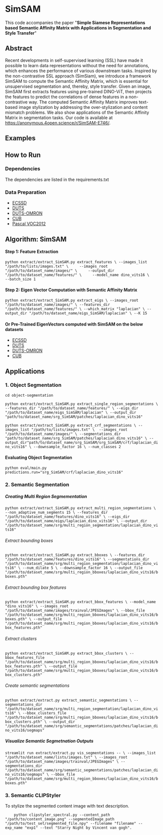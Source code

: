 # SimSAM
This code accompanies the paper "**Simple Siamese Representations based Semantic Affinity Matrix with Applications in Segmentation and Style Transfer**"

## **Abstract**
Recent developments in self-supervised learning (SSL) have made it possible to learn data representations without the need for annotations, which enhances the performance of various downstream tasks. Inspired by the non-contrastive SSL approach (SimSiam), we introduce a framework SimSAM to compute the Semantic Affinity Matrix, which is essential for unsupervised segmentation and, thereby, style transfer. Given an image, SimSAM first extracts features using pre-trained DINO-ViT, then projects the features to predict the correlations of dense features in a non-contrastive way. The computed Semantic Affinity Matrix improves text-based image stylization by addressing the over-stylization and content mismatch problems. We also show applications of the Semantic Affinity Matrix in segmentation tasks. Our code is available at https://anonymous.4open.science/r/SimSAM-E746/.
## **Examples**
## **How to Run**
### **Dependencies**
The dependencies are listed in the requirements.txt
### **Data Preparation**
- [ECSSD](https://www.cse.cuhk.edu.hk/leojia/projects/hsaliency/dataset.html)
- [DUTS](http://saliencydetection.net/duts/)
-  [DUTS-OMRON](http://saliencydetection.net/dut-omron/)
- [CUB](https://www.vision.caltech.edu/visipedia/CUB-200-2011.html)
- [Pascal VOC2012](http://host.robots.ox.ac.uk/pascal/VOC/voc2012//)

## **Algorithm: SimSAM**
#### **Step 1: Feature Extraction**
`python extract/extract_SimSAM.py extract_features \
    --images_list "/path/to/lists/images.txt" \    
    --images_root "/path/to/dataset_name/images/" \    
    --output_dir "/path/to/dataset_name/features/" \    
    --model_name dino_vits16 \    
    --batch_size 1`
#### **Step 2: Eigen Vector Computation with Semantic Affinity Matrix**
`python extract/extract_SimSAM.py extract_eigs \
--images_root "/path/to/dataset_name/images/" \
--features_dir "/path/to/dataset_name/features/" \
--which_matrix "laplacian" \
--output_dir "/path/to/dataset_name/eigs_SimSAM/laplacian" \
--K 15`
#### **Or Pre-Trained EigenVectors computed with SimSAM on the below datasets**
* [ECSSD](https://drive.google.com/drive/folders/1-16ckaN8wuBu04kl198zvstpTXCC0Lix)
* [DUTS](https://drive.google.com/drive/folders/1u4GmeteUWb1G-R25OhZqSK_B1PswrSNF)
* [DUTS-OMRON](https://drive.google.com/drive/folders/1d2p20ZPQYFKDxioFFnJnrESqeIuPA-Rw)
* [CUB](https://drive.google.com/drive/folders/1xuf5Qs1y8p7Pg6iFwW5S0P4smDp4vOdu)

## **Applications**

### **1. Object Segmentation**
`cd object-segmentation`

`python extract/extract_SimSAM.py extract_single_region_segmentations \
--features_dir "/path/to/dataset_name/features/" \
--eigs_dir "/path/to/dataset_name/eigs_SimSAM/laplacian" \
--output_dir "path/to/dataset_name/srg_SimSAM/patches/laplacian_dino_vits16"  `

`python extract/extract_SimSAM.py extract_crf_segmentations \
--images_list "/path/to/lists/images.txt" \ 
--images_root "/path/to/dataset_name/images/" \
--segmentations_dir "path/to/dataset_name/srg_SimSAM/patches/laplacian_dino_vits16" \
--output_dir"path/to/dataset_name/srg_SimSAM/srg_SimSAM/crf/laplacian_dino_vits16" \
--downsample_factor 16 \
--num_classes 2`

#### **Evaluating Object Segmentation**
`python eval/main.py predictions.run="srg_SimSAM/crf/laplacian_dino_vits16"`
### **2. Semantic Segmentation**
##### Creating Multi Region Segmementation
`python extract/extract_SimSAM.py extract_multi_region_segmentations \
    --non_adaptive_num_segments 15 \
    --features_dir "/path/to/dataset_name/features/dino_vits16" \
    --eigs_dir "/path/to/dataset_name/eigs/laplacian_dino_vits16" \
    --output_dir "/path/to/dataset_name/srg/multi_region_segmentation/laplacian_dino_vits16"`

###### Extract bounding boxes
`python extract/extract_SimSAM.py extract_bboxes \
    --features_dir "/path/to/dataset_name/features/dino_vits16" \
    --segmentations_dir "/path/to/dataset_name/srg/multi_region_segmentation/laplacian_dino_vits16" \
    --num_dilate 5 \
    --downsample_factor 16 \
    --output_file "/path/to/dataset_name/srg/multi_region_bboxes/laplacian_dino_vits16/bboxes.pth"`

###### Extract bounding box features
`python extract/extract_SimSAM.py extract_bbox_features \
    --model_name "dino_vits16" \
    --images_root "/path/to/dataset_name/images/trainval/JPEGImages" \
    --bbox_file "/path/to/dataset_name/srg/multi_region_bboxes/laplacian_dino_vits16/bboxes.pth" \
    --output_file "/path/to/dataset_name/srg/multi_region_bboxes/laplacian_dino_vits16/bbox_features.pth"`

###### Extract clusters
`python extract/extract_SimSAM.py extract_bbox_clusters \
    --bbox_features_file "/path/to/dataset_name/srg/multi_region_bboxes/laplacian_dino_vits16/bbox_features.pth" \
    --output_file "/path/to/dataset_name/srg/multi_region_bboxes/laplacian_dino_vits16/bbox_clusters.pth"` 

###### Create semantic segmentations
`python extract/extract.py extract_semantic_segmentations \
    --segmentations_dir "/path/to/dataset_name/srg/multi_region_segmentation/laplacian_dino_vits16" \
    --bbox_clusters_file "/path/to/dataset_name/srg/multi_region_bboxes/laplacian_dino_vits16/bbox_clusters.pth" \
    --output_dir "/path/to/dataset_name/srg/semantic_segmentations/patches/laplacian_dino_vits16/segmaps"`

##### Visualize Semantic Segmetnation Outputs
`streamlit run extract/extract.py vis_segmentations -- \
--images_list "/path/to/dataset_name/lists/images.txt" \
--images_root "/path/to/dataset_name/images/trainval/JPEGImages" \
--segmentations_dir "/path/to/dataset_name/srg/semantic_segmentations/patches/laplacian_dino_vits16/segmaps" \
--bbox_file "/path/to/dataset_name/srg/multi_region_bboxes/laplacian_dino_vits16/bboxes.pth"`
### **3. Semantic CLIPStyler**
To stylize the segmented content image with text description.

`    python clipstyler_spectral.py --content_path "/path/to/content_image.png" --segmentedImage_path "/path/to/test_set/segmented_file.npy" --filename "filename" --exp_name "exp1" --text "Starry Night by Vincent van gogh".`







